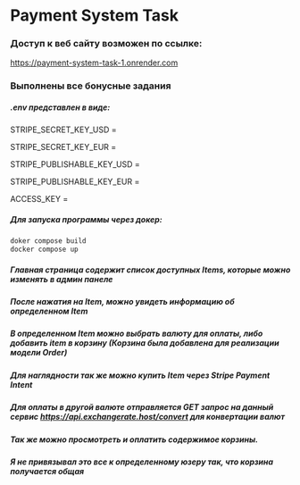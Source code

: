 # Payment System Task
### Доступ к веб сайту возможен по ссылке:
https://payment-system-task-1.onrender.com
### Выполнены все бонусные задания
##### .env представлен в виде:
STRIPE_SECRET_KEY_USD =

STRIPE_SECRET_KEY_EUR =

STRIPE_PUBLISHABLE_KEY_USD =

STRIPE_PUBLISHABLE_KEY_EUR =

ACCESS_KEY =
##### Для запуска программы через докер:
```bash
doker compose build
docker compose up
```
##### Главная страница содержит список доступных Items, которые можно изменять в админ панеле
##### После нажатия на Item, можно увидеть информацию об определенном Item
##### В определенном Item можно выбрать валюту для оплаты, либо добавить item в корзину (Корзина была добавлена для реализации модели Order)
##### Для наглядности так же можно купить Item через  Stripe Payment Intent
##### Для оплаты в другой валюте отправляется GET запрос на данный сервис  https://api.exchangerate.host/convert для конвертации валют
##### Так же можно просмотреть и оплатить содержимое корзины.
##### Я не привязывал это все к определенному юзеру так, что корзина получается общая
